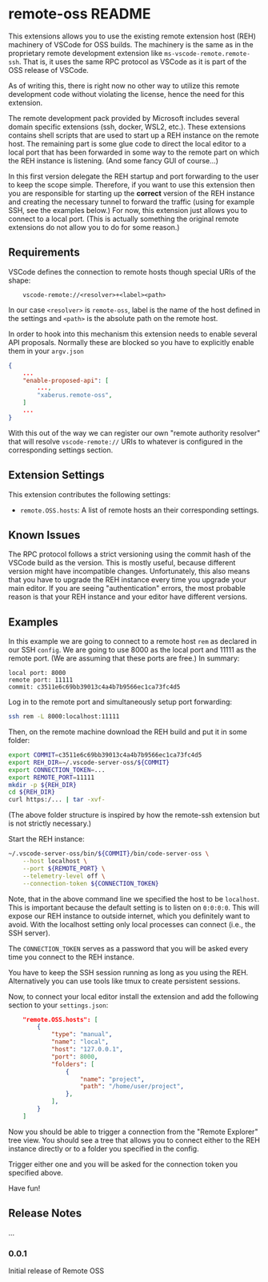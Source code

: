 # remote-oss README

This extensions allows you to use the existing remote extension host (REH) machinery of
VSCode for OSS builds. The machinery is the same as in the proprietary remote development
extension like `ms-vscode-remote.remote-ssh`. That is, it uses the same RPC protocol as VSCode
as it is part of the OSS release of VSCode.

As of writing this, there is right now no other way to utilize this remote development code
without violating the license, hence the need for this extension.

The remote development pack provided by Microsoft includes several domain specific extensions
(ssh, docker, WSL2, etc.). These extensions contains shell scripts that are used to start up
a REH instance on the remote host. The remaining part is some glue code to direct the local editor
to a local port that has been forwarded in some way to the remote part on which the REH
instance is listening. (And some fancy GUI of course...)

In this first version delegate the REH startup and port forwarding to the user to keep the scope
simple. Therefore, if you want to use this extension then you are responsible for starting up the
**correct** version of the REH instance and creating the necessary tunnel to forward the traffic
(using for example SSH, see the examples below.) For now, this extension just allows you to connect
to a local port. (This is actually something the original remote extensions do not allow you to
do for some reason.)

## Requirements

VSCode defines the connection to remote hosts though special URIs of the shape:
```
    vscode-remote://<resolver>+<label><path>
```
In our case `<resolver>` is `remote-oss`, label is the name of the host defined in the settings and `<path>` is the absolute path on the remote host.

In order to hook into this mechanism this extension needs to enable several API proposals. Normally these are blocked so you have to explicitly enable them in your `argv.json`

```json
{
    ...
    "enable-proposed-api": [
        ...,
        "xaberus.remote-oss",
    ]
    ...
}
```

With this out of the way we can register our own "remote authority resolver" that will resolve
`vscode-remote://` URIs to whatever is configured in the corresponding settings section.

## Extension Settings

This extension contributes the following settings:

* `remote.OSS.hosts`: A list of remote hosts an their corresponding settings.

## Known Issues

The RPC protocol follows a strict versioning using the commit hash of the VSCode build as the version.
This is mostly useful, because different version might have incompatible changes. Unfortunately,
this also means that you have to upgrade the REH instance every time you upgrade your main editor.
If you are seeing "authentication" errors, the most probable reason is that your REH instance and
your editor have different versions.

## Examples

In this example we are going to connect to a remote host `rem` as declared in our SSH `config`.
We are going to use 8000 as the local port and 11111 as the remote port. (We are assuming that these ports are free.) In summary:

```
local port: 8000
remote port: 11111
commit: c3511e6c69bb39013c4a4b7b9566ec1ca73fc4d5
```

Log in to the remote port and simultaneously setup port forwarding:

```bash
ssh rem -L 8000:localhost:11111
```

Then, on the remote machine download the REH build and put it in some folder:

```bash
export COMMIT=c3511e6c69bb39013c4a4b7b9566ec1ca73fc4d5
export REH_DIR=~/.vscode-server-oss/${COMMIT}
export CONNECTION_TOKEN=...
export REMOTE_PORT=11111
mkdir -p ${REH_DIR}
cd ${REH_DIR}
curl https:/... | tar -xvf-
```

(The above folder structure is inspired by how the remote-ssh extension but is not strictly necessary.)

Start the REH instance:

```bash
~/.vscode-server-oss/bin/${COMMIT}/bin/code-server-oss \
    --host localhost \
    --port ${REMOTE_PORT} \
    --telemetry-level off \
    --connection-token ${CONNECTION_TOKEN}
```

Note, that in the above command line we specified the host to be `localhost`. This is important
because the default setting is to listen on `0:0:0:0`. This will expose our REH instance to
outside internet, which you definitely want to avoid. With the localhost setting only local
processes can connect (i.e., the SSH server).

The `CONNECTION_TOKEN` serves as a password that you will be asked every time you connect
to the REH instance.

You have to keep the SSH session running as long as you using the REH. Alternatively you can use
tools like tmux to create persistent sessions.

Now, to connect your local editor install the extension and add the following section to your `settings.json`:

```json
    "remote.OSS.hosts": [
        {
            "type": "manual",
            "name": "local",
            "host": "127.0.0.1",
            "port": 8000,
            "folders": [
                {
                    "name": "project",
                    "path": "/home/user/project",
                },
            ],
        }
    ]
```

Now you should be able to trigger a connection from the "Remote Explorer" tree view. You should see a tree that allows you to connect either to the REH instance directly or to a folder you specified in the config.

Trigger either one and you will be asked for the connection token you specified above.

Have fun!

## Release Notes

...

### 0.0.1

Initial release of Remote OSS
